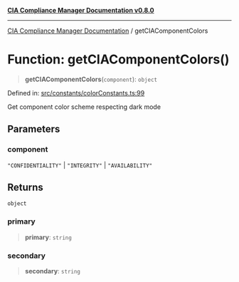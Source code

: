 [**CIA Compliance Manager Documentation v0.8.0**](../README.md)

***

[CIA Compliance Manager Documentation](../globals.md) / getCIAComponentColors

# Function: getCIAComponentColors()

> **getCIAComponentColors**(`component`): `object`

Defined in: [src/constants/colorConstants.ts:99](https://github.com/Hack23/cia-compliance-manager/blob/cb6149c89796a3270553cf52dea8f2c5b402dd17/src/constants/colorConstants.ts#L99)

Get component color scheme respecting dark mode

## Parameters

### component

`"CONFIDENTIALITY"` | `"INTEGRITY"` | `"AVAILABILITY"`

## Returns

`object`

### primary

> **primary**: `string`

### secondary

> **secondary**: `string`
